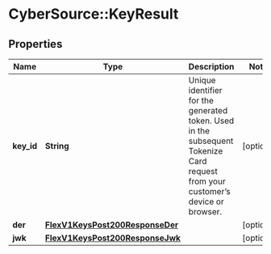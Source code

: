 # CyberSource::KeyResult

## Properties
Name | Type | Description | Notes
------------ | ------------- | ------------- | -------------
**key_id** | **String** | Unique identifier for the generated token. Used in the subsequent Tokenize Card request from your customer’s device or browser. | [optional] 
**der** | [**FlexV1KeysPost200ResponseDer**](FlexV1KeysPost200ResponseDer.md) |  | [optional] 
**jwk** | [**FlexV1KeysPost200ResponseJwk**](FlexV1KeysPost200ResponseJwk.md) |  | [optional] 


